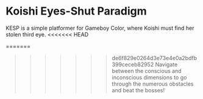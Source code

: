 # Koishi Eyes-Shut Paradigm
KESP is a simple platformer for Gameboy Color, where Koishi must find her stolen third eye.
<<<<<<< HEAD

=======
>>>>>>> de6f829e0264d3e73e4e0a2bdfb399ceceb82952
Navigate between the conscious and inconscious dimensions to go through the numerous obstacles and beat the bosses!
